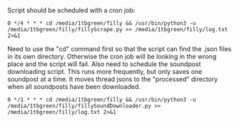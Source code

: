 Script should be scheduled with a cron job:

```0 */4 * * * cd /media/1tbgreen/filly && /usr/bin/python3 -u /media/1tbgreen/filly/fillyScrape.py >> /media/1tbgreen/filly/log.txt 2>&1```

Need to use the "cd" command first so that the script can find the .json files in its own directory. Otherwise the cron job will be looking in the wrong place and the script will fail.
Also need to schedule the soundpost downloading script. This runs more frequently, but only saves one soundpost at a time. It moves thread jsons to the "processed" directory when all soundposts have been downloaded.

```0 */1 * * * cd /media/1tbgreen/filly && /usr/bin/python3 -u /media/1tbgreen/filly/fillySoundDownloader.py >> /media/1tbgreen/filly/log.txt 2>&1```
